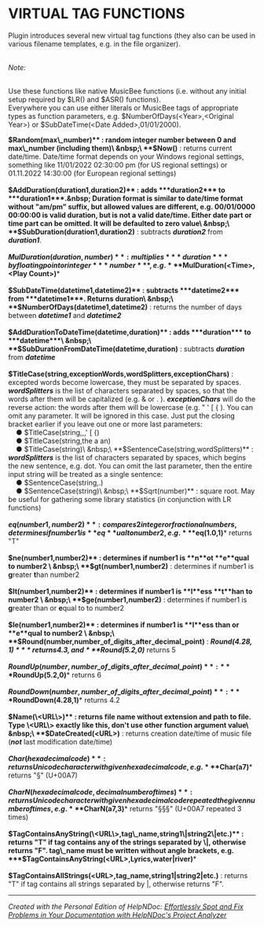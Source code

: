 # VIRTUAL TAG FUNCTIONS

Plugin introduces several new virtual tag functions (they also can be used in various filename templates, e.g. in the file organizer).\
&nbsp;

*Note:*

\
Use these functions like native MusicBee functions (i.e. without any initial setup required by $LR() and $ASR() functions). \
Everywhere you can use either literals or MusicBee tags of appropriate types as function parameters, e.g. $NumberOfDays(\<Year\>,\<Original Year\>) or $SubDateTime(\<Date Added\>,01/01/2000).

**$Random(max\_number)** : random integer number between 0 and max\_number (including them)\
&nbsp;\
**$Now()** : returns current date/time. Date/time format depends on your Windows regional settings, something like 11/01/2022 02:30:00 pm (for US regional settings) or 01.11.2022 14:30:00 (for European regional settings)\
&nbsp;\
**$AddDuration(duration1,duration2)** : adds ***duration2*** to ***duration1***.&nbsp; Duration format is similar to date/time format without "am/pm" suffix, but allowed values are different, e.g. 00/01/0000 00:00:00 is valid duration, but is not a valid date/time. Either date part or time part can be omitted. It will be defaulted to zero value\
&nbsp;\
**$SubDuration(duration1,duration2)** : subtracts ***duration2*** from ***duration1***.\
&nbsp;\
**$MulDuration(duration,number)** : multiplies ***duration*** by floating point or integer ***number***, e.g. ***$MulDuration(\<Time\>,\<Play Count\>)*** \
&nbsp;\
**$SubDateTime(datetime1,datetime2)** : subtracts ***datetime2*** from ***datetime1***. Returns duration\
&nbsp;\
**$NumberOfDays(datetime1,datetime2)** : returns the number of days between ***datetime1*** and ***datetime2*** \
&nbsp;\
**$AddDurationToDateTime(datetime,duration)** : adds ***duration*** to ***datetime***\
&nbsp;\
**$SubDurationFromDateTime(datetime,duration)** : subtracts ***duration*** from ***datetime***\
&nbsp;\
**$TitleCase(string,exceptionWords,wordSplitters,exceptionChars)** : excepted words become lowercase, they must be separated by spaces. ***wordSplitters*** is the list of characters separated by spaces, so that the words after them will be capitalized (e.g. \& or . ). ***exceptionChars*** will do the reverse action: the words after them will be lowercase (e.g. " ' \[ { ). You can omit any parameter. It will be ignored in this case. Just put the closing bracket earlier if you leave out one or more last parameters:\
&nbsp; &nbsp; ● $TitleCase(string,,,' \[ {)\
&nbsp; &nbsp; ● $TitleCase(string,the a an)\
&nbsp; &nbsp; ● $TitleCase(string)\
&nbsp;\
**$SentenceCase(string,wordSplitters)** : ***wordSplitters*** is the list of characters separated by spaces, which begins the new sentence, e.g. dot. You can omit the last parameter, then the entire input string will be treated as a single sentence:\
&nbsp; &nbsp; ● $SentenceCase(string,.)\
&nbsp; &nbsp; ● $SentenceCase(string)\
&nbsp;\
**$Sqrt(number)** : square root. May be useful for gathering some library statistics (in conjunction with LR functions) \
&nbsp;\
**$eq(number1,number2)** : compares 2 integer or fractional numbers, determines if number1 is **eq**ual to number2, e.g. ***$eq(1.0,1)*** returns "T" \
&nbsp;\
**$ne(number1,number2)** : determines if number1 is **n**ot **e**qual to number2 \
&nbsp;\
**$gt(number1,number2)** : determines if number1 is **g**reater **t**han number2 \
&nbsp;\
**$lt(number1,number2)** : determines if number1 is **l**ess **t**han to number2 \
&nbsp;\
**$ge(number1,number2)** : determines if number1 is **g**reater than or **e**qual to to number2 \
&nbsp;\
**$le(number1,number2)** : determines if number1 is **l**ess than or **e**qual to number2 \
&nbsp;\
**$Round(number,number\_of\_digits\_after\_decimal\_point)** : ***$Round(4.28,1)*** returns 4.3, and ***$Round(5.2,0)*** returns 5 \
&nbsp;\
**$RoundUp(number,number\_of\_digits\_after\_decimal\_point)** : ***$RoundUp(5.2,0)*** returns 6 \
&nbsp;\
**$RoundDown(number,number\_of\_digits\_after\_decimal\_point)** : ***$RoundDown(4.28,1)*** returns 4.2 \
&nbsp;\
**$Name(\<URL\>)** : returns file name without extension and path to file. Type \<URL\> exactly like this, don't use other function argument value\
&nbsp;\
**$DateCreated(\<URL\>)** : returns creation date/time of music file (***not*** last modification date/time) \
&nbsp;\
**$Char(hexadecimal code)** : returns Unicode character with given hexadecimal code, e.g. ***$Char(a7)*** returns "§" (U+00A7) \
&nbsp;\
**$CharN(hexadecimal code,decimal number of times)** : returns Unicode character with given hexadecimal code repeated the given number of times, e.g. ***$CharN(a7,3)*** returns "§§§" (U+00A7 repeated 3 times) \
&nbsp;\
**$TagContainsAnyString(\<URL\>,tag\_name,string1\|string2\|etc.)** : returns "T" if tag contains any of the strings separated by \|, otherwise returns "F". tag\_name must be written without angle brackets, e.g. ***$TagContainsAnyString(\<URL\>,Lyrics,water\|river)*** \
&nbsp;\
**$TagContainsAllStrings(\<URL\>,tag\_name,string1\|string2\|etc.)** : returns "T" if tag contains all strings separated by \|, otherwise returns "F".
***
_Created with the Personal Edition of HelpNDoc: [Effortlessly Spot and Fix Problems in Your Documentation with HelpNDoc's Project Analyzer](<https://www.helpndoc.com/feature-tour/advanced-project-analyzer/>)_
